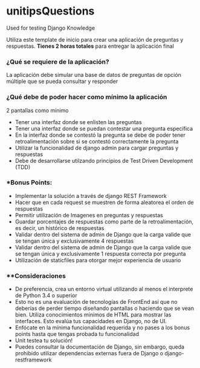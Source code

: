# unitipsQuestions
Used for testing Django Knowledge

Utiliza este template de inicio para crear una aplicación de preguntas y respuestas.
__Tienes 2 horas totales__ para entregar la aplicación final

<h3>¿Qué se requiere de la aplicación?</h3>

La aplicación debe simular una base de datos de preguntas de opción múltiple que se pueda consultar y responder

<h3>¿Qué debe de poder hacer como mínimo la aplicación</h3>

2 pantallas como mínimo
<ul>
<li>Tener una interfaz donde se enlisten las preguntas</li>
<li>Tener una interfaz donde se puedan contestar una pregunta específica</li>
<li>En la interfaz donde se contestó la pregunta se debe de poder tener retroalimentación sobre si se contestó 
correctamente la pregunta</li>
<li>Utilizar la funcionalidad de django admin para cargar preguntas y respuestas</li>
<li>Debe de desarrollarse utilzando principios de Test Driven Development (TDD)</li>
</ul>

<h3>*Bonus Points:</h3>

<ul>
<li>Implementar la solución a través de django REST Framework</li>
<li>Hacer que en cada request se muestren de forma aleatorea el orden de respuestas</li>
<li>Permitir utilización de Imagenes en preguntas y respuestas</li>
<li>Guardar porcentajes de respuestas como parte de la retroalimentación, es decir, un histórico de respuestas</li>
<li>Validar dentro del sistema de admin de Django que la carga valide que se tengan única y exclusivamente 4 respuestas</li>
<li>Validar dentro del sistema de admin de Django que la carga valide que se tengan única y exclusivamente 1 respuesta correcta por pregunta</li>
<li>Utilización de staticfiles para otorgar mejor experiencia de usuario</li>
</ul>

<h3>**Consideraciones</h3>

<ul>
<li>De preferencia, crea un entorno virtual utilizando al menos el interprete de Python 3.4 o superior</li>
<li>Esto no es una evaluación de tecnologías de FrontEnd así que no deberías de perder tiempo diseñando pantallas o
    haciendo que se vean bien. Utiliza conocimientos mínimos de HTML para mostrar las interfaces. Esto evalúa tus capacidades
    en Django, no de UI.</li>
<li>Enfócate en la mínima funcionalidad requerida y no pases a los bonus points hasta que tengas probada tu funcionalidad</li>
<li>Unit testea tu solución!</li>
<li>Puedes consultar la documentación de Django, sin embargo, queda prohibido utilizar dependencias externas fuera de Django o django-restframework</li>
</ul>

